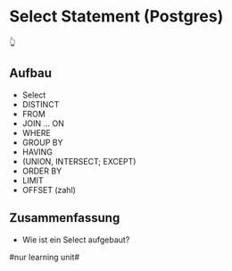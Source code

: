 # Select Statement (Postgres)
👆

## Aufbau

- Select
- DISTINCT
- FROM 
- JOIN … ON
- WHERE
- GROUP BY
- HAVING
- (UNION, INTERSECT; EXCEPT)
- ORDER BY
- LIMIT
- OFFSET (zahl)

## Zusammenfassung
- Wie ist ein Select aufgebaut?

#nur learning unit#